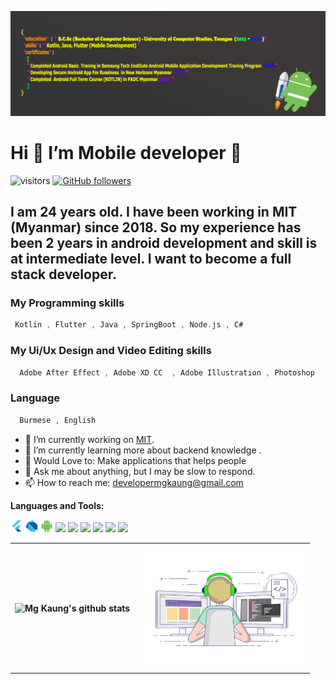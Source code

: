 [![Believe Developer.](https://github.com/dev-mgkaung/dev-mgkaung/blob/master/mycovers_photo.png)](https://play.google.com/store/apps/developer?id=Believe+Developer)

# Hi 👋  I’m  Mobile developer  👋
 ![visitors](https://visitor-badge.glitch.me/badge?page_id=page.id)
 [![GitHub followers](https://img.shields.io/github/followers/dev-mgkaung.svg?style=social&label=Follow)](https://github.com/dev-mgkaung?tab=followers)
## I am 24 years old. I have been working in MIT (Myanmar) since 2018. So my experience has been 2 years in android development and skill is at intermediate level. I want to become a full stack developer. 
### My Programming skills
```kotlin
 Kotlin , Flutter , Java , SpringBoot , Node.js , C# 
```
### My Ui/Ux Design and Video Editing skills
```kotlin
  Adobe After Effect , Adobe XD CC  , Adobe Illustration , Photoshop
```
### Language
```kotlin
  Burmese , English
```

- 🔭 I’m currently working on [MIT](http://www.mit.com.mm/).
- 🌱 I’m currently learning more about backend knowledge .
- 💚 Would Love to: Make applications that helps people 
- 💬 Ask me about anything, but I may be slow to respond.
- 📫 How to reach me: developermgkaung@gmail.com

**Languages and Tools:**  

<code><img height="20" src="https://raw.githubusercontent.com/github/explore/80688e429a7d4ef2fca1e82350fe8e3517d3494d/topics/flutter/flutter.png"></code>
<code><img height="20" src="https://raw.githubusercontent.com/github/explore/80688e429a7d4ef2fca1e82350fe8e3517d3494d/topics/dart/dart.png"></code>
<code><img height="20" src="https://raw.githubusercontent.com/github/explore/80688e429a7d4ef2fca1e82350fe8e3517d3494d/topics/android/android.png"></code>
<code><img height="20" src="https://cdn.worldvectorlogo.com/logos/kotlin-1.svg"></code>
<code><img height="20" src="https://image.flaticon.com/icons/png/512/226/226777.png"></code>
<code><img height="20" src="https://assets.toptal.io/uploads/blog/category/logo/59/spring.png"></code>
<code><img height="20" src="https://d2eip9sf3oo6c2.cloudfront.net/tags/images/000/000/256/square_480/nodejslogo.png"></code>
<code><img height="20" src="https://upload.wikimedia.org/wikipedia/commons/thumb/c/c2/Adobe_XD_CC_icon.svg/1200px-Adobe_XD_CC_icon.svg.png"></code>
<code><img height="20" src="https://encrypted-tbn0.gstatic.com/images?q=tbn%3AANd9GcR3aOGYknSR_NQQRLZXKaezqpYRu7a4b8nUcg&usqp=CAU"></code>   

<table style="width:100%">
  <tr>
    <th><img src="https://github-readme-stats.vercel.app/api?username=dev-mgkaung&show_icons=true&theme=light&line_height=26" alt="Mg Kaung's github stats" /></th>
    <th><img align='right' src="https://github.com/dev-mgkaung/dev-mgkaung/blob/master/work.gif?raw=true" height="200" ></th>
  </tr>
</table>


